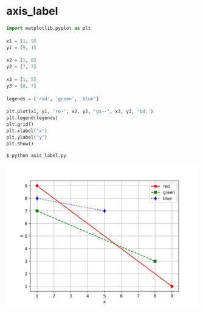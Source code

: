 # axis_label
```python
import matplotlib.pyplot as plt

x1 = [1, 9]
y1 = [9, 1]

x2 = [1, 8]
y2 = [7, 3]

x3 = [1, 5]
y3 = [8, 7]

legends = ['red', 'green', 'blue']

plt.plot(x1, y1, 'ro-', x2, y2, 'gs--', x3, y3, 'bd:')
plt.legend(legends)
plt.grid()
plt.xlabel("x")
plt.ylabel("y")
plt.show()
```


```shell
$ python axis_label.py
```


![](svg/axis_label.svg)
